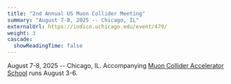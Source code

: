 ```yaml
---
title: "2nd Annual US Muon Collider Meeting"
summary: "August 7-8, 2025 -- Chicago, IL"
externalUrl: https://indico.uchicago.edu/event/479/ 
weight: 3
cascade:
  showReadingTime: false
---
```


August 7-8, 2025 -- Chicago, IL. Accompanying [Muon Collider Accelerator School](https://indico.uchicago.edu/event/478/) runs August 3-6.



